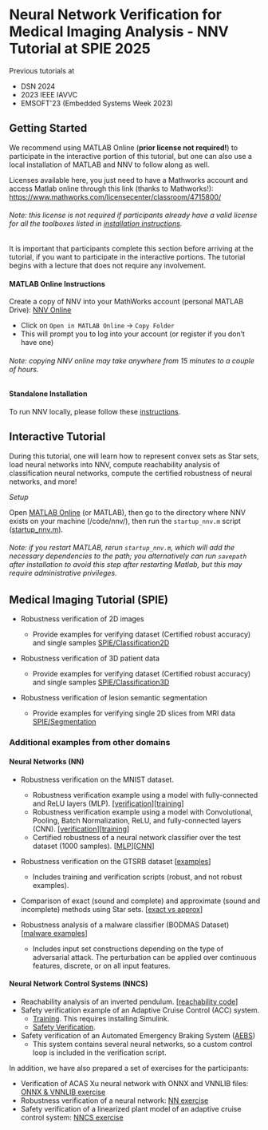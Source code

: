 # Neural Network Verification for Medical Imaging Analysis - NNV Tutorial at SPIE 2025

Previous tutorials at

 - DSN 2024
 - 2023 IEEE IAVVC
 - EMSOFT'23 (Embedded Systems Week 2023)


## Getting Started
We recommend using MATLAB Online (**prior license not required!**) to participate in the interactive portion of this tutorial, but one can also use a local installation of MATLAB and NNV to follow along as well.

Licenses available here, you just need to have a Mathworks account and access Matlab online through this link (thanks to Mathworks!): https://www.mathworks.com/licensecenter/classroom/4715800/

###### Note: this license is not required if participants already have a valid license for all the toolboxes listed in [installation instructions](/README.md#installation).

It is important that participants complete this section before arriving at the tutorial, if you want to participate in the interactive portions. The tutorial begins with a lecture that does not require any involvement.

#### MATLAB Online Instructions

Create a copy of NNV into your MathWorks account (personal MATLAB Drive):
[NNV Online](https://drive.mathworks.com/sharing/980b6270-7a14-451c-924c-ae07745fa279)
  - Click on `Open in MATLAB Online` -> `Copy Folder`
  - This will prompt you to log into your account (or register if you don’t have one)
###### Note: copying NNV online may take anywhere from 15 minutes to a couple of hours.

#### Standalone Installation

To run NNV locally, please follow these [instructions](/README.md#installation).


## Interactive Tutorial

During this tutorial, one will learn how to represent convex sets as Star sets, load neural networks into NNV, compute reachability analysis of classification neural networks, compute the certified robustness of neural networks, and more!

_Setup_

Open [MATLAB Online](https://www.mathworks.com/licensecenter/classroom/4715800/) (or MATLAB), then go to the directory where NNV exists on your machine (/code/nnv/), then run the `startup_nnv.m` script ([startup_nnv.m](/code/nnv/startup_nnv.m)).
    
###### Note: if you restart MATLAB, rerun `startup_nnv.m`, which will add the necessary dependencies to the path; you alternatively can run `savepath` after installation to avoid this step after restarting Matlab, but this may require administrative privileges.

## Medical Imaging Tutorial (SPIE)

* Robustness verification of 2D images
    * Provide examples for verifying dataset (Certified robust accuracy) and single samples [SPIE/Classification2D](SPIE/Classification2D)
 
* Robustness verification of 3D patient data
    * Provide examples for verifying dataset (Certified robust accuracy) and single samples [SPIE/Classification3D](SPIE/Classification3D)
 
* Robustness verification of lesion semantic segmentation
    * Provide examples for verifying single 2D slices from MRI data [SPIE/Segmentation](SPIE/Segmentation)


### Additional examples from other domains

#### Neural Networks (NN)

* Robustness verification on the MNIST dataset.
    * Robustness verification example using a model with fully-connected and ReLU layers (MLP). [[verification](NN/MNIST/verify_fc.m)][[training](NN/MNIST/training_fc.m)]
    * Robustness verification example using a model with Convolutional, Pooling, Batch Normalization, ReLU, and fully-connected layers (CNN). [[verification](NN/MNIST/verify.m)][[training](NN/MNIST/training.m)]
    * Certified robustness of a neural network classifier over the test dataset (1000 samples). [[MLP](NN/MNIST/verify_fc_allTest.m)][[CNN](NN/MNIST/verify_allTest.m)]

* Robustness verification on the GTSRB dataset [[examples](NN/GTSRB)]
    * Includes training and verification scripts (robust, and not robust examples).
* Comparison of exact (sound and complete) and approximate (sound and incomplete) methods using Star sets. [[exact vs approx](NN/compareReachability/reach_exact_vs_approx.m)]
* Robustness analysis of a malware classifier (BODMAS Dataset) [[malware examples](NN/malware)]
    * Includes input set constructions depending on the type of adversarial attack. The perturbation can be applied over continuous features, discrete, or on all input features. 

#### Neural Network Control Systems (NNCS)

* Reachability analysis of an inverted pendulum. [[reachability code](NNCS/InvertedPendulum/reach_invP.m)]
* Safety verification example of an Adaptive Cruise Control (ACC) system.
    * [Training](NNCS/ACC/Training%20and%20testing). This requires installing Simulink.
    * [Safety Verification](NNCS/ACC/Verification/verify.m).
* Safety verification of an Automated Emergency Braking System ([AEBS](NNCS/AEBS))
    * This system contains several neural networks, so a custom control loop is included in the verification script.

In addition, we have also prepared a set of exercises for the participants:
* Verification of ACAS Xu neural network with ONNX and VNNLIB files: [ONNX & VNNLIB exercise](NN/ACAS%20Xu/exercise_vnnlib_onnx.m)
* Robustness verification of a neural network: [NN exercise](NN/GTSRB/exercise_verify_robustness.m)
* Safety verification of a linearized plant model of an adaptive cruise control system: [NNCS exercise](NNCS/ACC/Exercise/exercise_reachability_nncs.m)
